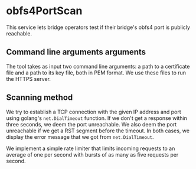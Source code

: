 # obfs4PortScan
This service lets bridge operators test if their bridge's obfs4 port is
publicly reachable.

## Command line arguments arguments
The tool takes as input two command line arguments: a path to a certificate
file and a path to its key file, both in PEM format.  We use these files to run
the HTTPS server.

## Scanning method
We try to establish a TCP connection with the given IP address and port using
golang's `net.DialTimeout` function.  If we don't get a response within three
seconds, we deem the port unreachable.  We also deem the port unreachable if we
get a RST segment before the timeout.  In both cases, we display the error
message that we got from `net.DialTimeout`.

We implement a simple rate limiter that limits incoming requests to an average
of one per second with bursts of as many as five requests per second.
